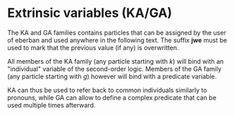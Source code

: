 # Extrinsic variables (KA/GA)

The KA and GA families contains particles that can be assigned by the user
of eberban and used anywhere in the following text. The suffix **jwe** must
be used to mark that the previous value (if any) is overwritten.

All members of the KA family (any particle starting with *k*) will bind with
an "individual" variable of the second-order logic. Members of the GA family
(any particle starting with *g*) however will bind with a predicate variable.

KA can thus be used to refer back to common individuals similarly to pronouns,
while GA can allow to define a complex predicate that can be used multiple
times afterward.